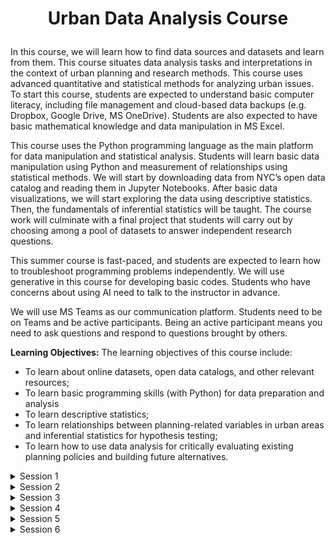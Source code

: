 # <p style="text-align: center;">Urban Data Analysis Course</p>

In this course, we will learn how to find data sources and datasets and learn from them. This course situates data analysis tasks and interpretations in the context of urban planning and research methods. This course uses advanced quantitative and statistical methods for analyzing urban issues. To start this course, students are expected to understand basic computer literacy, including file management and cloud-based data backups (e.g. Dropbox, Google Drive, MS OneDrive). Students are also expected to have basic mathematical knowledge and data manipulation in MS Excel.

This course uses the Python programming language as the main platform for data manipulation and statistical analysis. Students will learn basic data manipulation using Python and measurement of relationships using statistical methods. We will start by downloading data from NYC’s open data catalog and reading them in Jupyter Notebooks. After basic data visualizations, we will start exploring the data using descriptive statistics. Then, the fundamentals of inferential statistics will be taught. The course work will culminate with a final project that students will carry out by choosing among a pool of datasets to answer independent research questions.

This summer course is fast-paced, and students are expected to learn how to troubleshoot programming problems independently. We will use generative in this course for developing basic codes. Students who have concerns about using AI need to talk to the instructor in advance.

We will use MS Teams as our communication platform. Students need to be on Teams and be active participants. Being an active participant means you need to ask questions and respond to questions brought by others.

**Learning Objectives:**
The learning objectives of this course include:

- To learn about online datasets, open data catalogs, and other relevant resources;
- To learn basic programming skills (with Python) for data preparation and analysis
- To learn descriptive statistics;
- To learn relationships between planning-related variables in urban areas and inferential statistics for hypothesis testing;
- To learn how to use data analysis for critically evaluating existing planning policies and building future alternatives.



<details>
  <summary>Session 1</summary>
  
- Introduction to the course, our policies, and our resources.
- If you are not on Teams, you are not in our team.
- How to leverage AI. 
- Let’s set up Google Colab, as your programming environment
- We will mount your Google Drive in Colab.
- Let’s do Python: What are variables?
- Let’s do Python: What are data types?
- Let’s do Python: Create Lists.
- Let’s do Python: What are For loops?
  
  
</details>

<details>
  <summary>Session 2</summary>

    
#### (1) Let’s learn stats:

> #### What are the mean, median, and standard deviation of a column/variable?
> - Explanation of mean, median, and standard deviation    
    
#### (2) Let’s do Python:

> ##### Importing libraries
> - `import pandas as pd`
> - `import matplotlib.pyplot as plt`
> - `import seaborn as sns`
 

> ##### Read a CSV table.
> - Start with Dataframes in Pandas

> ##### What are columns?
> - Explanation of columns
> - Learn how to get mean, median, min, and max for each column

> ##### What is a histogram plot?
> - Explanation of histogram plots

> ##### What is a scatter plot?
> - Explanation of scatter plots



</details>

<details>
  <summary>Session 3</summary>
    
### (1) Let’s learn stats:
    
> ##### - Research hypothesis and null hypothesis. 
> ##### - What is a categorical variable and what is a numerical variable?
### (2) Let’s do Python:
> ##### - Get the stats of a column
> ##### - Get the unique values of a column
> ##### - Understand datatime objects.
> ##### - Create line plots
> ##### - What is a method() and what is an argument?
> ##### - What are quantiles?

 
</details>

<details>
  <summary>Session 4</summary>
  
### (1) Let’s do Python:
    
> ##### - `import mumpy as np`
> ##### - A few things in Numpy
> ##### - Create an array
> ##### - Calculate mean, median, sum.
> ##### - What is quantile?
### (2) Let’s learn stats:
    
> ##### - We will learn what sampling methods are and whether samples are representative of the population.
> ##### - What is the margin of error?
> ##### - Are polls reliable?
</details>

<details>
  <summary>Session 5</summary>
  
### (1) Let’s do Python:
    
> ##### - `import statsmodels as st`
> ##### - Get a subset of column of a df
> ##### - Get a subset of rows of a df
> ##### - Calculate new columns
### (2) Let’s learn stats:
> ##### - We will start learning about inferential statistics.
> ##### - What in the world is a P value?
> ##### - Let’s unwrap the T statistic; confidence intervals; and hypothesis testing!
</details>

<details>
  <summary>Session 6</summary>
  
### (1) Let’s do Python:
    
> ##### - Let’s learn Groupby
> ##### - Let’s master .loc[] and .iloc[*]
### (2) Let’s learn stats:

> ##### - Are these two correlated?
> ##### - We will learn about correlation and how to measure and visualize it!
</details>

